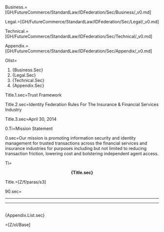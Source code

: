 Business.=[GH/FutureCommerce/StandardLaw/IDFederation/Sec/Business/_v0.md]

Legal.=[GH/FutureCommerce/StandardLaw/IDFederation/Sec/Legal/_v0.md]

Technical.=[GH/FutureCommerce/StandardLaw/IDFederation/Sec/Technical/_v0.md]

Appendix.=[GH/FutureCommerce/StandardLaw/IDFederation/Sec/Appendix/_v0.md]

Olist=<ol><li>{Business.Sec}<li>{Legal.Sec}<li>{Technical.Sec}<li>{Appendix.Sec}</ol>

Title.1.sec=Trust Framework

Title.2.sec=Identity Federation Rules For The Insurance & Financial Services Industry

Title.3.sec=April 30, 2014

0.Ti=Mission Statement

0.sec=Our mission is promoting information security and identity management for trusted transactions across the financial services and insurance industries for purposes including but not limited to reducing transaction friction, lowering cost and bolstering independent agent access.

Ti=<center><b>{Title.sec}</b></center>

Title.=[Z/f/paras/s3]

90.sec=<hr><hr><br>{Appendix.List.sec}
  
=[Z/ol/Base]
